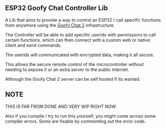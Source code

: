 ## ESP32 Goofy Chat Controller Lib

A Lib that aims to provide a way to control an ESP32 / call specific functions from anywhere using the [Goofy Chat 2](https://github.com/marceldobehere/goofy-chat-app-v2) infrastructure.

The Controller will be able to add specific userids with permissions to call certain functions, which can then connect with a custom web or native client and send commands.

The userids will communicated with encrypted data, making it all secure.

This allows the secure remote control of the microcontroller without needing to expose it or an extra server to the public internet.

Although the Goofy Chat 2 server can be self hosted if its wanted.



## NOTE

THIS IS FAR FROM DONE AND VERY WIP RIGHT NOW

Also if you compile / try to run this yourself, you might come across some compiler errors. Some are fixable by commenting out the error code.